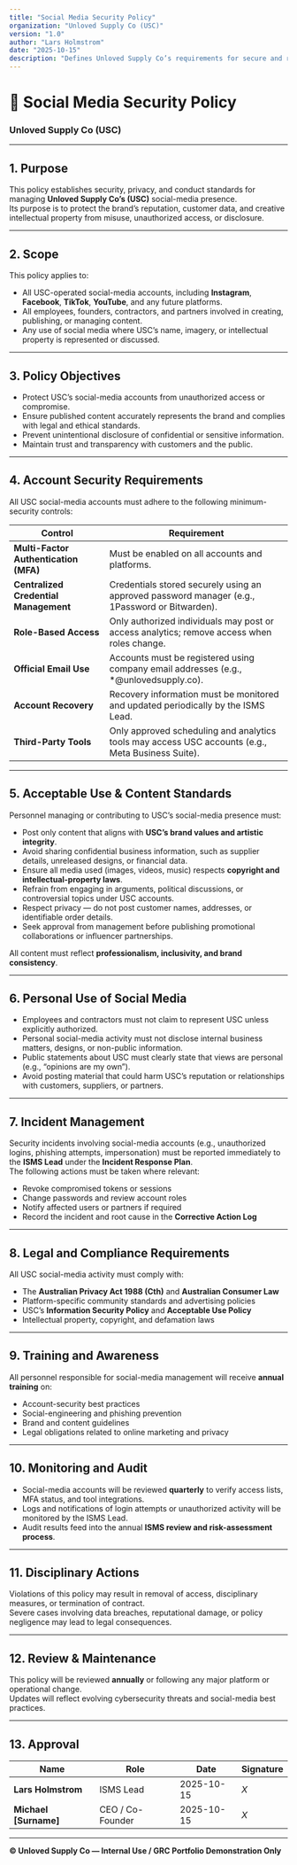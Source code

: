 ```yaml
---
title: "Social Media Security Policy"
organization: "Unloved Supply Co (USC)"
version: "1.0"
author: "Lars Holmstrom"
date: "2025-10-15"
description: "Defines Unloved Supply Co’s requirements for secure and responsible use of official social-media platforms, protecting brand reputation, customer data, and intellectual property."
---
```


# 📱 Social Media Security Policy  
### Unloved Supply Co (USC)

---

## 1. Purpose
This policy establishes security, privacy, and conduct standards for managing **Unloved Supply Co’s (USC)** social-media presence.  
Its purpose is to protect the brand’s reputation, customer data, and creative intellectual property from misuse, unauthorized access, or disclosure.

---

## 2. Scope
This policy applies to:
- All USC-operated social-media accounts, including **Instagram**, **Facebook**, **TikTok**, **YouTube**, and any future platforms.  
- All employees, founders, contractors, and partners involved in creating, publishing, or managing content.  
- Any use of social media where USC’s name, imagery, or intellectual property is represented or discussed.

---

## 3. Policy Objectives
- Protect USC’s social-media accounts from unauthorized access or compromise.  
- Ensure published content accurately represents the brand and complies with legal and ethical standards.  
- Prevent unintentional disclosure of confidential or sensitive information.  
- Maintain trust and transparency with customers and the public.

---

## 4. Account Security Requirements
All USC social-media accounts must adhere to the following minimum-security controls:

| Control | Requirement |
|----------|-------------|
| **Multi-Factor Authentication (MFA)** | Must be enabled on all accounts and platforms. |
| **Centralized Credential Management** | Credentials stored securely using an approved password manager (e.g., 1Password or Bitwarden). |
| **Role-Based Access** | Only authorized individuals may post or access analytics; remove access when roles change. |
| **Official Email Use** | Accounts must be registered using company email addresses (e.g., *@unlovedsupply.co). |
| **Account Recovery** | Recovery information must be monitored and updated periodically by the ISMS Lead. |
| **Third-Party Tools** | Only approved scheduling and analytics tools may access USC accounts (e.g., Meta Business Suite). |

---

## 5. Acceptable Use & Content Standards
Personnel managing or contributing to USC’s social-media presence must:

- Post only content that aligns with **USC’s brand values and artistic integrity**.  
- Avoid sharing confidential business information, such as supplier details, unreleased designs, or financial data.  
- Ensure all media used (images, videos, music) respects **copyright and intellectual-property laws**.  
- Refrain from engaging in arguments, political discussions, or controversial topics under USC accounts.  
- Respect privacy — do not post customer names, addresses, or identifiable order details.  
- Seek approval from management before publishing promotional collaborations or influencer partnerships.  

All content must reflect **professionalism, inclusivity, and brand consistency**.

---

## 6. Personal Use of Social Media
- Employees and contractors must not claim to represent USC unless explicitly authorized.  
- Personal social-media activity must not disclose internal business matters, designs, or non-public information.  
- Public statements about USC must clearly state that views are personal (e.g., “opinions are my own”).  
- Avoid posting material that could harm USC’s reputation or relationships with customers, suppliers, or partners.

---

## 7. Incident Management
Security incidents involving social-media accounts (e.g., unauthorized logins, phishing attempts, impersonation) must be reported immediately to the **ISMS Lead** under the **Incident Response Plan**.  
The following actions must be taken where relevant:
- Revoke compromised tokens or sessions  
- Change passwords and review account roles  
- Notify affected users or partners if required  
- Record the incident and root cause in the **Corrective Action Log**

---

## 8. Legal and Compliance Requirements
All USC social-media activity must comply with:
- The **Australian Privacy Act 1988 (Cth)** and **Australian Consumer Law**  
- Platform-specific community standards and advertising policies  
- USC’s **Information Security Policy** and **Acceptable Use Policy**  
- Intellectual property, copyright, and defamation laws

---

## 9. Training and Awareness
All personnel responsible for social-media management will receive **annual training** on:
- Account-security best practices  
- Social-engineering and phishing prevention  
- Brand and content guidelines  
- Legal obligations related to online marketing and privacy

---

## 10. Monitoring and Audit
- Social-media accounts will be reviewed **quarterly** to verify access lists, MFA status, and tool integrations.  
- Logs and notifications of login attempts or unauthorized activity will be monitored by the ISMS Lead.  
- Audit results feed into the annual **ISMS review and risk-assessment process**.

---

## 11. Disciplinary Actions
Violations of this policy may result in removal of access, disciplinary measures, or termination of contract.  
Severe cases involving data breaches, reputational damage, or policy negligence may lead to legal consequences.

---

## 12. Review & Maintenance
This policy will be reviewed **annually** or following any major platform or operational change.  
Updates will reflect evolving cybersecurity threats and social-media best practices.

---

## 13. Approval

| Name                  | Role             | Date       | Signature |
| --------------------- | ---------------- | ---------- | --------- |
| **Lars Holmstrom**    | ISMS Lead        | 2025-10-15 | _X_       |
| **Michael [Surname]** | CEO / Co-Founder | 2025-10-15 | _X_       |

---

**© Unloved Supply Co — Internal Use / GRC Portfolio Demonstration Only**
